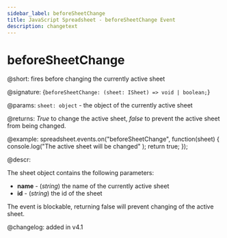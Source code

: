 ```yaml
---
sidebar_label: beforeSheetChange
title: JavaScript Spreadsheet - beforeSheetChange Event
description: changetext
---
```


# beforeSheetChange

@short: fires before changing the currently active sheet

@signature: {`beforeSheetChange: (sheet: ISheet) => void | boolean;`}

@params:
`sheet: object` - the object of the currently active sheet

@returns:
*True* to change the active sheet, *false* to prevent the active sheet from being changed.

@example:
spreadsheet.events.on("beforeSheetChange", function(sheet) {
    console.log("The active sheet will be changed" );
    return true;
});

@descr:

The sheet object contains the following parameters:

- **name** - (*string*) the name of the currently active sheet
- **id** - (*string*) the id of the sheet

The event is blockable, returning false will prevent changing of the active sheet.

@changelog: added in v4.1
